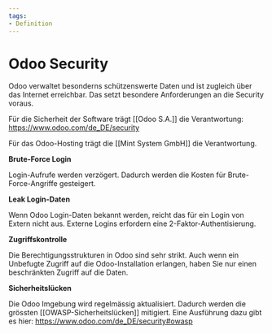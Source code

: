 ```yaml
---
tags:
- Definition
---
```


# Odoo Security

Odoo verwaltet besonderns schützenswerte Daten und ist zugleich über das Internet erreichbar. Das setzt besondere Anforderungen an die Security voraus.

Für die Sicherheit der Software trägt [[Odoo S.A.]] die Verantwortung: <https://www.odoo.com/de_DE/security>

Für das Odoo-Hosting trägt die [[Mint System GmbH]] die Verantwortung.

**Brute-Force Login**

Login-Aufrufe werden verzögert. Dadurch werden die Kosten für Brute-Force-Angriffe gesteigert.

**Leak Login-Daten**

Wenn Odoo Login-Daten bekannt werden, reicht das für ein Login von Extern nicht aus. Externe Logins erfordern eine 2-Faktor-Authentisierung.

**Zugriffskontrolle**

Die Berechtigungsstrukturen in Odoo sind sehr strikt. Auch wenn ein Unbefugte Zugriff auf die Odoo-Installation erlangen, haben Sie nur einen beschränkten Zugriff auf die Daten.

**Sicherheitslücken**

Die Odoo Imgebung wird regelmässig aktualisiert. Dadurch werden die grössten  [[OWASP-Sicherheitslücken]] mitigiert. Eine Ausführung dazu gibt es hier: <https://www.odoo.com/de_DE/security#owasp>